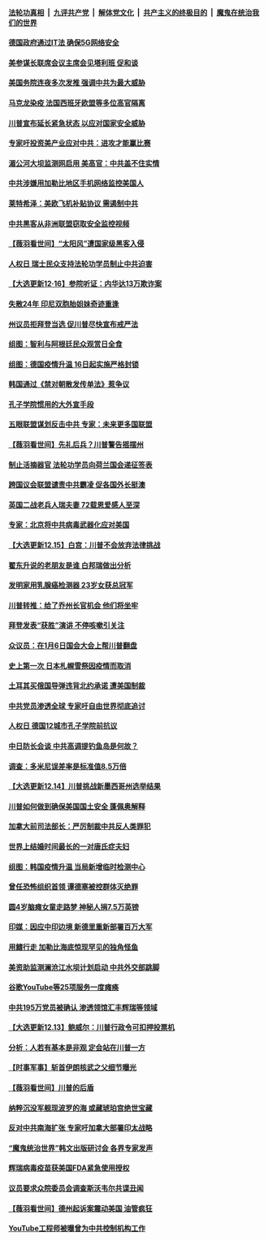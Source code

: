 ####  [法轮功真相](../../../../basic/blob/master/README.md?t=12180602) &nbsp;|&nbsp; [九评共产党](../../../../9ping.md/blob/master/README.md?t=12180602) &nbsp;|&nbsp; [解体党文化](../../../../jtdwh.md/blob/master/README.md?t=12180602)  &nbsp;|&nbsp; [共产主义的终极目的](../../../../gczydzjmd.md/blob/master/README.md?t=12180602) &nbsp;|&nbsp; [魔鬼在统治我们的世界](../../../../mgztzwmdsj.md/blob/master/README.md?t=12180602) 

#### [德国政府通过IT法 确保5G网络安全](../pages/nsc418/n12628290.md?t=12180602) 

#### [美参谋长联席会议主席会见塔利班 促和谈](../pages/nsc418/n12628088.md?t=12180602) 

#### [美国务院连夜多次发推 强调中共为最大威胁](../pages/nsc418/n12628015.md?t=12180602) 

#### [马克龙染疫 法国西班牙欧盟等多位高官隔离](../pages/nsc418/n12627225.md?t=12180602) 

#### [川普宣布延长紧急状态 以应对国家安全威胁](../pages/nsc418/n12627138.md?t=12180602) 

#### [专家吁投资美产业应对中共：进攻才能赢比赛](../pages/nsc418/n12626456.md?t=12180602) 

#### [湄公河大坝监测网启用 美高官：中共盖不住实情](../pages/nsc418/n12626326.md?t=12180602) 

#### [中共涉嫌用加勒比地区手机网络监控美国人](../pages/nsc418/n12626292.md?t=12180602) 

#### [莱特希泽：美欧飞机补贴协议 需遏制中共](../pages/nsc418/n12626090.md?t=12180602) 

#### [中共黑客从非洲联盟窃取安全监控视频](../pages/nsc418/n12625855.md?t=12180602) 

#### [【薇羽看世间】“太阳风”遭国家级黑客入侵](../pages/nsc418/n12625739.md?t=12180602) 

#### [人权日 瑞士民众支持法轮功学员制止中共迫害](../pages/nsc418/n12625176.md?t=12180602) 

#### [【大选更新12·16】参院听证：内华达13万欺诈案](../pages/nsc418/n12624493.md?t=12180602) 

#### [失散24年 印尼双胞胎姐妹奇迹重逢](../pages/nsc418/n12624293.md?t=12180602) 

#### [州议员拒拜登当选 促川普尽快宣布戒严法](../pages/nsc418/n12625178.md?t=12180602) 

#### [组图：智利与阿根廷民众观赏日全食](../pages/nsc418/n12624658.md?t=12180602) 

#### [组图：德国疫情升温 16日起实施严格封锁](../pages/nsc418/n12624316.md?t=12180602) 

#### [韩国通过《禁对朝散发传单法》惹争议](../pages/nsc418/n12621936.md?t=12180602) 

#### [孔子学院惯用的大外宣手段](../pages/nsc418/n12565999.md?t=12180602) 

#### [五眼联盟谋划反击中共 专家：未来更多国联盟](../pages/nsc418/n12623146.md?t=12180602) 

#### [【薇羽看世间】先礼后兵？川普警告摇摆州](../pages/nsc418/n12623246.md?t=12180602) 

#### [制止活摘器官 法轮功学员向荷兰国会递征签表](../pages/nsc418/n12623220.md?t=12180602) 

#### [跨国议会联盟谴责中共霸凌 促各国外长挺澳](../pages/nsc418/n12623152.md?t=12180602) 

#### [英国二战老兵人瑞夫妻 72载恩爱感人至深](../pages/nsc418/n12622536.md?t=12180602) 

#### [专家：北京将中共病毒武器化应对美国](../pages/nsc418/n12623147.md?t=12180602) 

#### [【大选更新12.15】白宫：川普不会放弃法律挑战](../pages/nsc418/n12622044.md?t=12180602) 

#### [翟东升说的老朋友是谁 白邦瑞做出分析](../pages/nsc418/n12622968.md?t=12180602) 

#### [发明家用乳腺癌检测器 23岁女获总冠军](../pages/nsc418/n12621399.md?t=12180602) 

#### [川普转推：给了乔州长官机会 他们将坐牢](../pages/nsc418/n12622888.md?t=12180602) 

#### [拜登发表“获胜”演讲 不停咳嗽引关注](../pages/nsc418/n12622636.md?t=12180602) 

#### [众议员：在1月6日国会大会上帮川普翻盘](../pages/nsc418/n12622758.md?t=12180602) 

#### [史上第一次 日本札幌雪祭因疫情而取消](../pages/nsc418/n12622013.md?t=12180602) 

#### [土耳其买俄国导弹违背北约承诺 遭美国制裁](../pages/nsc418/n12621939.md?t=12180602) 

#### [中共党员渗透全球 专家吁自由世界彻底追讨](../pages/nsc418/n12621757.md?t=12180602) 

#### [人权日 德国12城市孔子学院前抗议](../pages/nsc418/n12621261.md?t=12180602) 

#### [中日防长会谈 中共高调提钓鱼岛是何故？](../pages/nsc418/n12620625.md?t=12180602) 

#### [调查：多米尼误差率是标准值8.5万倍](../pages/nsc418/n12620312.md?t=12180602) 

#### [【大选更新12.14】川普挑战新墨西哥州选举结果](../pages/nsc418/n12619321.md?t=12180602) 

#### [川普如何做到确保美国国土安全 蓬佩奥解释](../pages/nsc418/n12620640.md?t=12180602) 

#### [加拿大前司法部长：严厉制裁中共反人类罪犯](../pages/nsc418/n12620277.md?t=12180602) 

#### [世界上结婚时间最长的一对唐氏症夫妇](../pages/nsc418/n12619296.md?t=12180602) 

#### [组图：韩国疫情升温 当局新增临时检测中心](../pages/nsc418/n12619728.md?t=12180602) 

#### [曾任恐怖组织首领 谭德塞被控群体灭绝罪](../pages/nsc418/n12620197.md?t=12180602) 

#### [圆4岁脑瘫女童走路梦 神秘人捐7.5万英镑](../pages/nsc418/n12618960.md?t=12180602) 

#### [印媒：因应中印边境 新德里重新部署百万大军](../pages/nsc418/n12619979.md?t=12180602) 

#### [用鳍行走 加勒比海底惊现罕见的独角怪鱼](../pages/nsc418/n12617247.md?t=12180602) 

#### [美资助监测澜沧江水坝计划启动 中共外交部跳脚](../pages/nsc418/n12619206.md?t=12180602) 

#### [谷歌YouTube等25项服务一度瘫痪](../pages/nsc418/n12619709.md?t=12180602) 

#### [中共195万党员被确认 渗透领馆汇丰辉瑞等领域](../pages/nsc418/n12617636.md?t=12180602) 

#### [【大选更新12.13】鲍威尔：川普行政令可扣押投票机](../pages/nsc418/n12617165.md?t=12180602) 

#### [分析：人若有基本是非观 定会站在川普一方](../pages/nsc418/n12617121.md?t=12180602) 

#### [【时事军事】斩首伊朗核武之父细节曝光](../pages/nsc418/n12613825.md?t=12180602) 

#### [【薇羽看世间】川普的后盾](../pages/nsc418/n12615615.md?t=12180602) 

#### [纳粹沉没军舰现波罗的海 或藏琥珀宫绝世宝藏](../pages/nsc418/n12614690.md?t=12180602) 

#### [反对中共南海扩张 专家吁加拿大部署印太战略](../pages/nsc418/n12615362.md?t=12180602) 

#### [“魔鬼统治世界”韩文出版研讨会 各界专家发声](../pages/nsc418/n12615088.md?t=12180602) 

#### [辉瑞病毒疫苗获美国FDA紧急使用授权](../pages/nsc418/n12614860.md?t=12180602) 

#### [议员要求众院委员会调查斯沃韦尔共谍丑闻](../pages/nsc418/n12614509.md?t=12180602) 

#### [【薇羽看世间】德州起诉案震动美国 油管疯狂](../pages/nsc418/n12611280.md?t=12180602) 

#### [YouTube工程师被曝曾为中共控制机构工作](../pages/nsc418/n12614325.md?t=12180602) 

